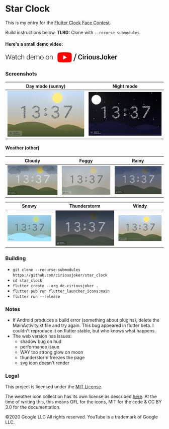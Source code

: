 # Star Clock

This is my entry for the [Flutter Clock Face Contest](https://flutter.dev/clock).

Build instructions below.
**TLRD:** Clone with `--recurse-submodules`

#### Here's a small demo video:

<a href='https://www.youtube.com/watch?v=ZuHLtdbaXqc'><img alt='Watch demo on YouTube' src='assets_readme/youtube-banner/YouTube Banner v2.png' height="32px"/></a>

### Screenshots

| Day mode (sunny)                                | Night mode                                      |
| ----------------------------------------------- | ----------------------------------------------- |
| ![Sunny](./assets_readme/screenshots/sunny.png) | ![Night](./assets_readme/screenshots/night.png) |

#### Weather (other)

| Cloudy                                            | Foggy                                           | Rainy                                           |
| ------------------------------------------------- | ----------------------------------------------- | ----------------------------------------------- |
| ![Cloudy](./assets_readme/screenshots/cloudy.png) | ![Foggy](./assets_readme/screenshots/foggy.png) | ![Rainy](./assets_readme/screenshots/rainy.png) |

| Snowy                                           | Thunderstorm                                                  | Windy                                           |
| ----------------------------------------------- | ------------------------------------------------------------- | ----------------------------------------------- |
| ![Snowy](./assets_readme/screenshots/snowy.png) | ![Thunderstorm](./assets_readme/screenshots/thunderstorm.png) | ![Windy](./assets_readme/screenshots/windy.png) |

### Building

-   `git clone --recurse-submodules https://github.com/ciriousjoker/star_clock`
-   `cd star_clock`
-   `flutter create --org de.ciriousjoker .`
-   `flutter pub run flutter_launcher_icons:main`
-   `flutter run --release`

### Notes

-   If Android produces a build error (something about plugins), delete the MainActivity.kt file and try again. This bug appeared in flutter beta. I couldn't reproduce it on flutter stable, but who knows what happens.
-   The web version has issues:
    -   shadow bug on hud
    -   performance issue
    -   WAY too strong glow on moon
    -   thunderstorm freezes the page
    -   svg icon doesn't render

### Legal

This project is licensed under the [MIT License](LICENSE).

The weather icon collection has its own license as described [here](https://github.com/erikflowers/weather-icons/#licensing).
At the time of writing this, this means OFL for the icons, MIT for the code & CC BY 3.0 for the documentation.

©2020 Google LLC All rights reserved. YouTube is a trademark of Google LLC.

